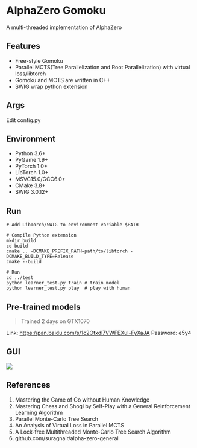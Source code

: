 # AlphaZero Gomoku
A multi-threaded implementation of AlphaZero

## Features
* Free-style Gomoku
* Parallel MCTS(Tree Parallelization and Root Parallelization) with virtual loss/libtorch
* Gomoku and MCTS are written in C++
* SWIG wrap python extension

## Args
Edit config.py

## Environment

* Python 3.6+
* PyGame 1.9+
* PyTorch 1.0+
* LibTorch 1.0+
* MSVC15.0/GCC6.0+
* CMake 3.8+
* SWIG 3.0.12+

## Run
```
# Add LibTorch/SWIG to environment variable $PATH

# Compile Python extension
mkdir build
cd build
cmake .. -DCMAKE_PREFIX_PATH=path/to/libtorch -DCMAKE_BUILD_TYPE=Release
cmake --build

# Run
cd ../test
python learner_test.py train # train model
python learner_test.py play  # play with human
```

## Pre-trained models
> Trained 2 days on GTX1070

Link: https://pan.baidu.com/s/1c2Otxdl7VWFEXul-FyXaJA Password: e5y4

## GUI
![](https://github.com/hijkzzz/alpha-zero-gomoku/blob/master/assets/gomoku_gui.png)

## References
1. Mastering the Game of Go without Human Knowledge
2. Mastering Chess and Shogi by Self-Play with a General Reinforcement Learning Algorithm
3. Parallel Monte-Carlo Tree Search
4. An Analysis of Virtual Loss in Parallel MCTS
5. A Lock-free Multithreaded Monte-Carlo Tree Search Algorithm
6. github.com/suragnair/alpha-zero-general
